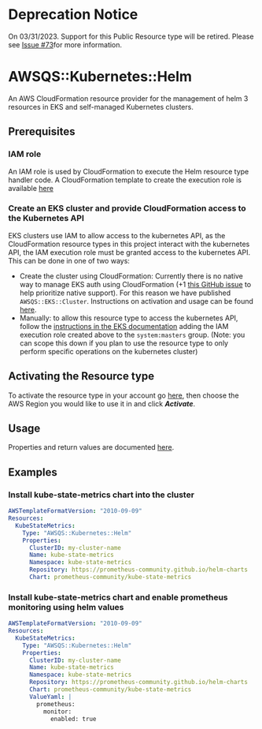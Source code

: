# Deprecation Notice
On 03/31/2023. Support for this Public Resource type will be retired. Please see [Issue #73](https://github.com/aws-quickstart/quickstart-helm-resource-provider/issues/73)for more information.

# AWSQS::Kubernetes::Helm

An AWS CloudFormation resource provider for the management of helm 3 resources in EKS and self-managed Kubernetes clusters.

## Prerequisites

### IAM role
An IAM role is used by CloudFormation to execute the Helm resource type handler code.
A CloudFormation template to create the execution role is available
[here](https://github.com/aws-quickstart/quickstart-helm-resource-provider/blob/main/execution-role.template.yaml)

### Create an EKS cluster and provide CloudFormation access to the Kubernetes API
EKS clusters use IAM to allow access to the kubernetes API, as the CloudFormation resource types in this project
interact with the kubernetes API, the IAM execution role must be granted access to the kubernetes API. This can be done
in one of two ways:
* Create the cluster using CloudFormation: Currently there is no native way to manage EKS auth using CloudFormation
  (+1 [this GitHub issue](https://github.com/aws/containers-roadmap/issues/554) to help prioritize native support).
  For this reason we have published `AWSQS::EKS::Cluster`. Instructions on activation and usage can be found
  [here](https://github.com/aws-quickstart/quickstart-amazon-eks-cluster-resource-provider/blob/main/README.md).
* Manually: to allow this resource type to access the kubernetes API, follow the
  [instructions in the EKS documentation](https://docs.aws.amazon.com/eks/latest/userguide/add-user-role.html) adding
  the IAM execution role created above to the `system:masters` group. (Note: you can scope this down if you plan to use
  the resource type to only perform specific operations on the kubernetes cluster)

## Activating the Resource type
To activate the resource type in your account go [here](https://console.aws.amazon.com/cloudformation/home?region=us-east-1#/registry/public-extensions/details/schema?arn=arn:aws:cloudformation:us-east-1::type/resource/408988dff9e863704bcc72e7e13f8d645cee8311/AWSQS-Kubernetes-Helm), then choose the AWS Region you would like to use it in and click ***Activate***.


## Usage
Properties and return values are documented [here](./docs/README.md).

## Examples

### Install kube-state-metrics chart into the cluster
```yaml
AWSTemplateFormatVersion: "2010-09-09"
Resources:
  KubeStateMetrics:
    Type: "AWSQS::Kubernetes::Helm"
    Properties:
      ClusterID: my-cluster-name
      Name: kube-state-metrics
      Namespace: kube-state-metrics
      Repository: https://prometheus-community.github.io/helm-charts
      Chart: prometheus-community/kube-state-metrics
```

### Install kube-state-metrics chart and enable prometheus monitoring using helm values
```yaml
AWSTemplateFormatVersion: "2010-09-09"
Resources:
  KubeStateMetrics:
    Type: "AWSQS::Kubernetes::Helm"
    Properties:
      ClusterID: my-cluster-name
      Name: kube-state-metrics
      Namespace: kube-state-metrics
      Repository: https://prometheus-community.github.io/helm-charts
      Chart: prometheus-community/kube-state-metrics
      ValueYaml: |
        prometheus:
          monitor:
            enabled: true
```
